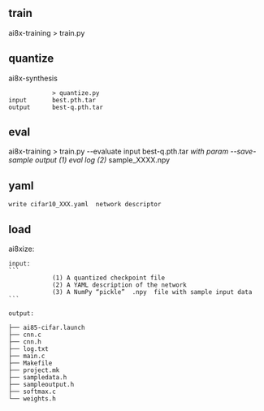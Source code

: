 
## train
ai8x-training
                > train.py

## quantize
ai8x-synthesis

                > quantize.py
    input       best.pth.tar      
    output      best-q.pth.tar

## eval
ai8x-training
                > train.py    --evaluate 
    input       best-q.pth.tar
    *with param  --save-sample
    output  (1)  eval log
            (2)* sample_XXXX.npy 

## yaml
    write cifar10_XXX.yaml  network descriptor


## load
ai8xize:

    input:
    ```
                (1) A quantized checkpoint file
                (2) A YAML description of the network
                (3) A NumPy “pickle”  .npy  file with sample input data
    ```

    output:

```
├── ai85-cifar.launch
├── cnn.c
├── cnn.h
├── log.txt
├── main.c
├── Makefile
├── project.mk
├── sampledata.h
├── sampleoutput.h
├── softmax.c
└── weights.h
```